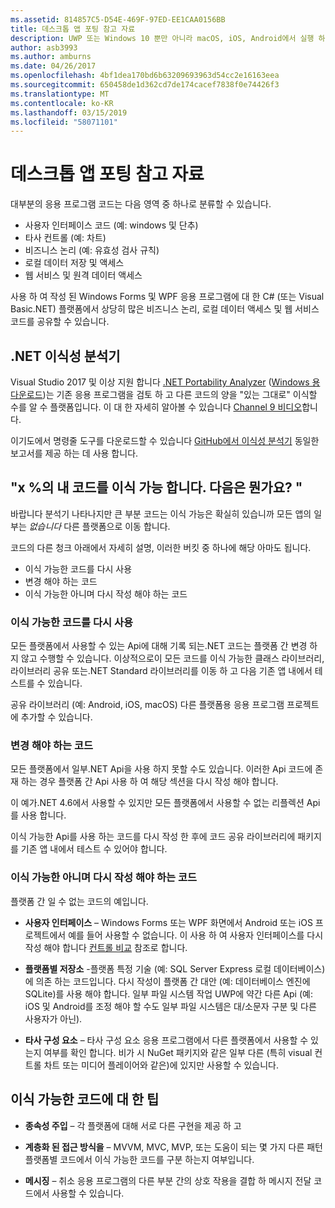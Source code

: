 ```yaml
---
ms.assetid: 814857C5-D54E-469F-97ED-EE1CAA0156BB
title: 데스크톱 앱 포팅 참고 자료
description: UWP 또는 Windows 10 뿐만 아니라 macOS, iOS, Android에서 실행 하는 플랫폼 간 앱을 만들려면 기존 Windows Forms 또는 WPF 앱을 분리 하는 방법의 간단한 설명입니다.
author: asb3993
ms.author: amburns
ms.date: 04/26/2017
ms.openlocfilehash: 4bf1dea170bd6b63209693963d54cc2e16163eea
ms.sourcegitcommit: 650458de1d362cd7de174cacef7838f0e74426f3
ms.translationtype: MT
ms.contentlocale: ko-KR
ms.lasthandoff: 03/15/2019
ms.locfileid: "58071101"
---
```

# <a name="desktop-app-porting-guidance"></a>데스크톱 앱 포팅 참고 자료

대부분의 응용 프로그램 코드는 다음 영역 중 하나로 분류할 수 있습니다.

* 사용자 인터페이스 코드 (예: windows 및 단추)
* 타사 컨트롤 (예: 차트)
* 비즈니스 논리 (예: 유효성 검사 규칙)
* 로컬 데이터 저장 및 액세스
* 웹 서비스 및 원격 데이터 액세스

사용 하 여 작성 된 Windows Forms 및 WPF 응용 프로그램에 대 한 C# (또는 Visual Basic.NET) 플랫폼에서 상당히 많은 비즈니스 논리, 로컬 데이터 액세스 및 웹 서비스 코드를 공유할 수 있습니다.

## <a name="net-portability-analyzer"></a>.NET 이식성 분석기

Visual Studio 2017 및 이상 지원 합니다 [.NET Portability Analyzer](https://docs.microsoft.com/dotnet/articles/standard/portability-analyzer) ([Windows 용 다운로드](https://marketplace.visualstudio.com/items?itemName=ConnieYau.NETPortabilityAnalyzer))는 기존 응용 프로그램을 검토 하 고 다른 코드의 양을 "있는 그대로" 이식할 수를 알 수 플랫폼입니다. 이 대 한 자세히 알아볼 수 있습니다 [Channel 9 비디오](https://channel9.msdn.com/Blogs/Seth-Juarez/A-Brief-Look-at-the-NET-Portability-Analyzer)합니다.

이기도에서 명령줄 도구를 다운로드할 수 있습니다 [GitHub에서 이식성 분석기](https://github.com/Microsoft/dotnet-apiport) 동일한 보고서를 제공 하는 데 사용 합니다.

## <a name="x-of-my-code-is-portable-what-next"></a>"x %의 내 코드를 이식 가능 합니다. 다음은 뭔가요? "

바랍니다 분석기 나타나지만 큰 부분 코드는 이식 가능은 확실히 있습니까 모든 앱의 일부는 _없습니다_ 다른 플랫폼으로 이동 합니다.

코드의 다른 청크 아래에서 자세히 설명, 이러한 버킷 중 하나에 해당 아마도 됩니다.

* 이식 가능한 코드를 다시 사용
* 변경 해야 하는 코드
* 이식 가능한 아니며 다시 작성 해야 하는 코드

### <a name="re-useable-portable-code"></a>이식 가능한 코드를 다시 사용

모든 플랫폼에서 사용할 수 있는 Api에 대해 기록 되는.NET 코드는 플랫폼 간 변경 하지 않고 수행할 수 있습니다. 이상적으로이 모든 코드를 이식 가능한 클래스 라이브러리, 라이브러리 공유 또는.NET Standard 라이브러리를 이동 하 고 다음 기존 앱 내에서 테스트를 수 있습니다.

공유 라이브러리 (예: Android, iOS, macOS) 다른 플랫폼용 응용 프로그램 프로젝트에 추가할 수 있습니다.

### <a name="code-that-requires-changes"></a>변경 해야 하는 코드

모든 플랫폼에서 일부.NET Api을 사용 하지 못할 수도 있습니다. 이러한 Api 코드에 존재 하는 경우 플랫폼 간 Api 사용 하 여 해당 섹션을 다시 작성 해야 합니다.

이 예가.NET 4.6에서 사용할 수 있지만 모든 플랫폼에서 사용할 수 없는 리플렉션 Api를 사용 합니다.

이식 가능한 Api를 사용 하는 코드를 다시 작성 한 후에 코드 공유 라이브러리에 패키지를 기존 앱 내에서 테스트 수 있어야 합니다.

### <a name="code-that-isnt-portable-and-requires-a-re-write"></a>이식 가능한 아니며 다시 작성 해야 하는 코드

플랫폼 간 일 수 없는 코드의 예입니다.

- **사용자 인터페이스** – Windows Forms 또는 WPF 화면에서 Android 또는 iOS 프로젝트에서 예를 들어 사용할 수 없습니다. 이 사용 하 여 사용자 인터페이스를 다시 작성 해야 합니다 [컨트롤 비교](~/cross-platform/desktop/controls/index.md) 참조로 합니다.

- **플랫폼별 저장소** -플랫폼 특정 기술 (예: SQL Server Express 로컬 데이터베이스)에 의존 하는 코드입니다. 다시 작성이 플랫폼 간 대안 (예: 데이터베이스 엔진에 SQLite)를 사용 해야 합니다.
일부 파일 시스템 작업 UWP에 약간 다른 Api (예: iOS 및 Android를 조정 해야 할 수도 일부 파일 시스템은 대/소문자 구분 및 다른 사용자가 아닌).

- **타사 구성 요소** – 타사 구성 요소 응용 프로그램에서 다른 플랫폼에서 사용할 수 있는지 여부를 확인 합니다. 비가 시 NuGet 패키지와 같은 일부 다른 (특히 visual 컨트롤 차트 또는 미디어 플레이어와 같은)에 있지만 사용할 수 있습니다.

## <a name="tips-for-making-code-portable"></a>이식 가능한 코드에 대 한 팁

- **종속성 주입** – 각 플랫폼에 대해 서로 다른 구현을 제공 하 고

- **계층화 된 접근 방식을** – MVVM, MVC, MVP, 또는 도움이 되는 몇 가지 다른 패턴 플랫폼별 코드에서 이식 가능한 코드를 구분 하는지 여부입니다.

- **메시징** – 취소 응용 프로그램의 다른 부분 간의 상호 작용을 결합 하 메시지 전달 코드에서 사용할 수 있습니다.
